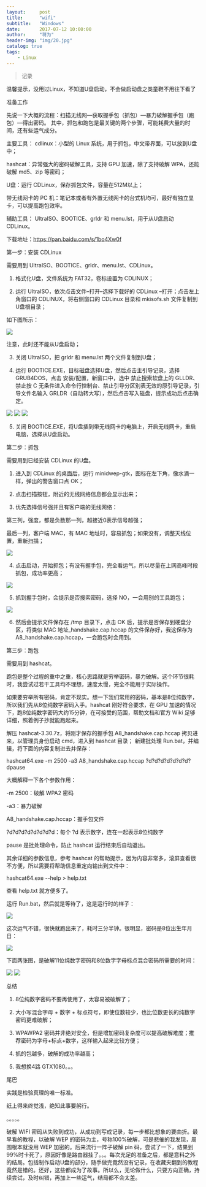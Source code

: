 ```yaml
---
layout:     post
title:      "wifi"
subtitle:   "Windows"
date:       2017-07-12 10:00:00
author:     "蒋为"
header-img: "img/20.jpg"
catalog: true
tags:
	- Linux
---
```

>记录

温馨提示，没用过Linux，不知道U盘启动，不会做启动盘之类童鞋不用往下看了

准备工作

先说一下大概的流程：扫描无线网—获取握手包（抓包）—暴力破解握手包（跑包）—得出密码。 其中，抓包和跑包是最关键的两个步骤，可能耗费大量的时间，还有些运气成分。

主要工具： cdlinux：小型的 Linux 系统，用于抓包，中文带界面，可以放到U盘中；

hashcat：异常强大的密码破解工具，支持 GPU 加速，除了支持破解 WPA，还能破解 md5、zip 等密码；

U盘：运行 CDLinux，保存抓包文件，容量在512M以上；

带无线网卡的 PC 机：笔记本或者有外置无线网卡的台式机均可，最好有独立显卡，可以提高跑包效率。

辅助工具： UltraISO、BOOTICE、grldr 和 menu.lst，用于从U盘启动 CDLinux。

下载地址：https://pan.baidu.com/s/1bo4Xw0f

第一步：安装 CDLinux

需要用到 UltraISO、BOOTICE、grldr、menu.lst、CDLinux。

1. 格式化U盘，文件系统为 FAT32，卷标设置为 CDLINUX；

2. 运行 UltraISO，依次点击文件–打开–选择下载好的 CDLinux –打开；点击左上角窗口的 CDLINUX，将右侧窗口的 CDLinux 目录和 mkisofs.sh 文件复制到U盘根目录；

如下图所示：

<img src="/img/articleImg/wifi1.png">




注意，此时还不能从U盘启动；

3. 关闭 UltraISO，把 grldr 和 menu.lst 两个文件复制到U盘；

4. 运行 BOOTICE.EXE，目标磁盘选择U盘，然后点击主引导记录，选择 GRUB4DOS，点击 安装/配置，新窗口中，选中 禁止搜索软盘上的 GLLDR、禁止按 C 无条件进入命令行控制台、禁止引导分区别表无效的原引导记录，引导文件名输入 GRLDR（自动转大写），然后点击写入磁盘，提示成功后点击确定。

<img src="/img/articleImg/wifi2.png">


<img src="/img/articleImg/wifi3.png">


<img src="/img/articleImg/wifi4.png">







5. 关闭 BOOTICE.EXE，将U盘插到带无线网卡的电脑上，开启无线网卡，重启电脑，选择从U盘启动。

第二步：抓包

需要用到已经安装 CDLinux 的U盘。

1. 进入到 CDLinux 的桌面后，运行 minidwep-gtk，图标在左下角，像水滴一样，弹出的警告窗口点 OK；

2. 点击扫描按钮，附近的无线网络信息都会显示出来；

3. 优先选择信号强并且有客户端的无线网络：

第三列，强度，都是负数那一列，越接近0表示信号越强；

最后一列，客户端 MAC，有 MAC 地址时，容易抓包；如果没有，调整天线位置，重新扫描；

<img src="/img/articleImg/wifi5.png">





4. 点击启动，开始抓包；有没有握手包，完全看运气，所以尽量在上网高峰时段抓包，成功率更高；




<img src="/img/articleImg/wifi6.png">


5. 抓到握手包时，会提示是否搜索密码，选择 NO，一会用别的工具跑包；

<img src="/img/articleImg/wifi7.jpg">





6. 然后会提示文件保存在 /tmp 目录下，点击 OK 后，提示是否保存到硬盘分区，将类似 MAC 地址_handshake.cap.hccap 的文件保存好，我这保存为 A8_handshake.cap.hccap，一会跑包时会用到。

第三步：跑包

需要用到 hashcat。

跑包是整个过程的重中之重，核心思路就是穷举密码，暴力破解。这个环节很耗时，我尝试过若干工具均不理想，速度太慢，完全不能用于实际操作。

如果要穷举所有密码，肯定不现实。想一下我们常用的密码，基本是8位纯数字，所以我们先从8位纯数字密码入手。hashcat 刚好符合要求，在 GPU 加速的情况下，跑8位纯数字密码大约15分钟，在可接受的范围，帮助文档和官方 Wiki 足够详细，照着例子抄就能跑起来。

解压 hashcat-3.30.7z，将刚才保存的握手包 A8_handshake.cap.hccap 拷贝进来，以管理员身份启动 cmd，进入到 hashcat 目录； 新建批处理 Run.bat，并编辑，将下面的内容复制进去并保存：

hashcat64.exe -m 2500 -a3 A8_handshake.cap.hccap ?d?d?d?d?d?d?d?dpause

大概解释一下各个参数作用：

-m 2500：破解 WPA2 密码

-a3：暴力破解

A8_handshake.cap.hccap：握手包文件

?d?d?d?d?d?d?d?d：每个 ?d 表示数字，连在一起表示8位纯数字

pause 是批处理命令，防止 hashcat 运行结束后自动退出。

其余详细的参数信息，参考 hashcat 的帮助提示，因为内容非常多，滚屏查看很不方便，所以需要将帮助信息重定向输出到文件中：

hashcat64.exe --help > help.txt

查看 help.txt 就方便多了。

运行 Run.bat，然后就是等待了，这是运行时的样子：

<img src="/img/articleImg/wifi8.png">





这次运气不错，很快就跑出来了，耗时三分半钟。很明显，密码是8位出生年月日：

<img src="/img/articleImg/wifi9.png">





下面两张图，是破解11位纯数字密码和8位数字字母标点混合密码所需要的时间：

<img src="/img/articleImg/wifi10.png">


<img src="/img/articleImg/wifi11.png">




总结

1. 8位纯数字密码不要再使用了，太容易被破解了；

2. 大小写混合字母 + 数字 + 标点符号，即使位数较少，也比位数更长的纯数字密码更难破解；

3. WPAWPA2 密码并非绝对安全，但是增加密码复杂度可以提高破解难度；推荐密码为字母+标点+数字，这样输入起来比较方便；

4. 抓的包越多，破解的成功率越高；

5. 我想换4路 GTX1080。。。

尾巴

实践是检验真理的唯一标准。

纸上得来终觉浅，绝知此事要躬行。

。。。。。

破解 WIFI 密码从失败到成功，从成功到写成记录，每一步都比想象的要曲折。最早看的教程，以破解 WEP 的密码为主，号称100%破解，可是悲催的我发现，周围根本就没用 WEP 加密的。后来流行一阵子破解 pin 码，尝试了一下，结果到99%时卡死了，原因好像是路由器挂了。。。每次充足的准备之后，都是意料之外的结局。包括制作启动U盘的部分，随手做完竟然没有记录，在收藏夹翻到的教程竟然是错的。还好，这些都成为了故事。所以么，无论做什么，只要方向正确，持续尝试，及时纠错，再加上一些运气，结局都不会太差。




